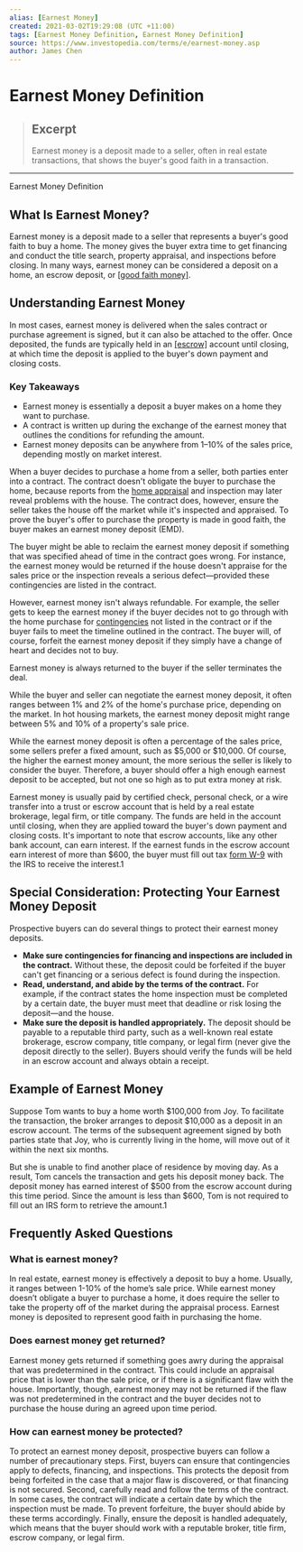 ```yaml
---
alias: [Earnest Money]
created: 2021-03-02T19:29:08 (UTC +11:00)
tags: [Earnest Money Definition, Earnest Money Definition]
source: https://www.investopedia.com/terms/e/earnest-money.asp
author: James Chen
---
```


# Earnest Money Definition

> ## Excerpt
> Earnest money is a deposit made to a seller, often in real estate transactions, that shows the buyer's good faith in a transaction.

---

Earnest Money Definition
## What Is Earnest Money?

Earnest money is a deposit made to a seller that represents a buyer's good faith to buy a home. The money gives the buyer extra time to get financing and conduct the title search, property appraisal, and inspections before closing. In many ways, earnest money can be considered a deposit on a home, an escrow deposit, or [[good faith money]](https://www.investopedia.com/terms/g/goodfaithmoney.asp).

## Understanding Earnest Money

In most cases, earnest money is delivered when the sales contract or purchase agreement is signed, but it can also be attached to the offer. Once deposited, the funds are typically held in an [[escrow]](https://www.investopedia.com/terms/e/escrow.asp) account until closing, at which time the deposit is applied to the buyer's down payment and closing costs.

### Key Takeaways

-   Earnest money is essentially a deposit a buyer makes on a home they want to purchase.
-   A contract is written up during the exchange of the earnest money that outlines the conditions for refunding the amount.
-   Earnest money deposits can be anywhere from 1–10% of the sales price, depending mostly on market interest.

When a buyer decides to purchase a home from a seller, both parties enter into a contract. The contract doesn't obligate the buyer to purchase the home, because reports from the [home appraisal](https://www.investopedia.com/terms/a/appraisal.asp) and inspection may later reveal problems with the house. The contract does, however, ensure the seller takes the house off the market while it's inspected and appraised. To prove the buyer's offer to purchase the property is made in good faith, the buyer makes an earnest money deposit (EMD).

The buyer might be able to reclaim the earnest money deposit if something that was specified ahead of time in the contract goes wrong. For instance, the earnest money would be returned if the house doesn't appraise for the sales price or the inspection reveals a serious defect—provided these contingencies are listed in the contract.

However, earnest money isn't always refundable. For example, the seller gets to keep the earnest money if the buyer decides not to go through with the home purchase for [contingencies](https://www.investopedia.com/terms/c/contingency.asp) not listed in the contract or if the buyer fails to meet the timeline outlined in the contract. The buyer will, of course, forfeit the earnest money deposit if they simply have a change of heart and decides not to buy. 

Earnest money is always returned to the buyer if the seller terminates the deal.

While the buyer and seller can negotiate the earnest money deposit, it often ranges between 1% and 2% of the home's purchase price, depending on the market. In hot housing markets, the earnest money deposit might range between 5% and 10% of a property's sale price.

While the earnest money deposit is often a percentage of the sales price, some sellers prefer a fixed amount, such as $5,000 or $10,000. Of course, the higher the earnest money amount, the more serious the seller is likely to consider the buyer. Therefore, a buyer should offer a high enough earnest deposit to be accepted, but not one so high as to put extra money at risk.

Earnest money is usually paid by certified check, personal check, or a wire transfer into a trust or escrow account that is held by a real estate brokerage, legal firm, or title company. The funds are held in the account until closing, when they are applied toward the buyer's down payment and closing costs. It's important to note that escrow accounts, like any other bank account, can earn interest. If the earnest funds in the escrow account earn interest of more than $600, the buyer must fill out tax [form W-9](https://www.investopedia.com/terms/w/w9form.asp) with the IRS to receive the interest.1

## Special Consideration: Protecting Your Earnest Money Deposit

Prospective buyers can do several things to protect their earnest money deposits.

-   **Make sure contingencies for financing and inspections are included in the contract.** Without these, the deposit could be forfeited if the buyer can't get financing or a serious defect is found during the inspection.
-   **Read, understand, and abide by the terms of the contract.** For example, if the contract states the home inspection must be completed by a certain date, the buyer must meet that deadline or risk losing the deposit—and the house.
-   **Make sure the deposit is handled appropriately.** The deposit should be payable to a reputable third party, such as a well-known real estate brokerage, escrow company, title company, or legal firm (never give the deposit directly to the seller). Buyers should verify the funds will be held in an escrow account and always obtain a receipt. 

## Example of Earnest Money

Suppose Tom wants to buy a home worth $100,000 from Joy. To facilitate the transaction, the broker arranges to deposit $10,000 as a deposit in an escrow account. The terms of the subsequent agreement signed by both parties state that Joy, who is currently living in the home, will move out of it within the next six months.

But she is unable to find another place of residence by moving day. As a result, Tom cancels the transaction and gets his deposit money back. The deposit money has earned interest of $500 from the escrow account during this time period. Since the amount is less than $600, Tom is not required to fill out an IRS form to retrieve the amount.1

## Frequently Asked Questions

### What is earnest money?

In real estate, earnest money is effectively a deposit to buy a home. Usually, it ranges between 1-10% of the home’s sale price. While earnest money doesn’t obligate a buyer to purchase a home, it does require the seller to take the property off of the market during the appraisal process. Earnest money is deposited to represent good faith in purchasing the home.

### Does earnest money get returned?

Earnest money gets returned if something goes awry during the appraisal that was predetermined in the contract. This could include an appraisal price that is lower than the sale price, or if there is a significant flaw with the house. Importantly, though, earnest money may not be returned if the flaw was not predetermined in the contract and the buyer decides not to purchase the house during an agreed upon time period. 

### How can earnest money be protected?

To protect an earnest money deposit, prospective buyers can follow a number of precautionary steps. First, buyers can ensure that contingencies apply to defects, financing, and inspections. This protects the deposit from being forfeited in the case that a major flaw is discovered, or that financing is not secured. Second, carefully read and follow the terms of the contract. In some cases, the contract will indicate a certain date by which the inspection must be made. To prevent forfeiture, the buyer should abide by these terms accordingly. Finally, ensure the deposit is handled adequately, which means that the buyer should work with a reputable broker, title firm, escrow company, or legal firm.
